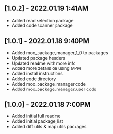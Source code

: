## [1.0.2] - 2022.01.19 1:41AM
* Added read selection package
* Added code scanner package

## [1.0.1] - 2022.01.18 9:40PM
* Added moo_package_manager_1_0 to packages
* Updated package headers
* Updated readme with more info
* Added more details on using MPM
* Added install instructions
* Added code directory
* Added moo_package_manager code
* Added moo_package_manager_user code

## [1.0.0] - 2022.01.18 7:00PM
* Added initial full readme
* Added initial package_list
* Added diff utils & map utils packages
